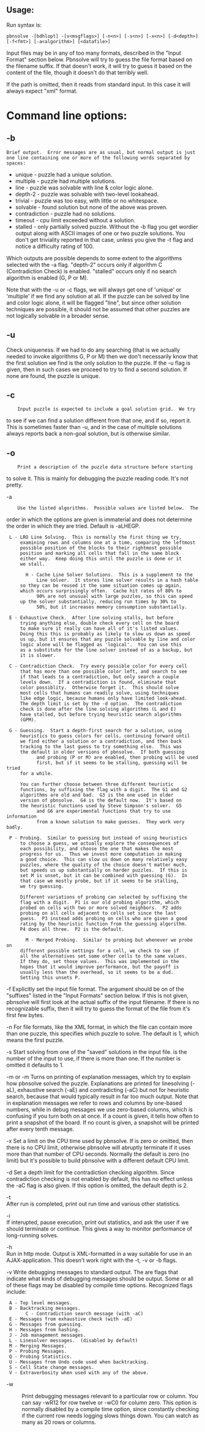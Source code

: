 Usage:
------

Run syntax is:

   `pbnsolve -[bdhlopt] -[v<msgflags>] [-n<n>] [-s<n>] [-x<n>] [-d<depth>]
    [-f<fmt>] [-a<algorithm>] [<datafile>]`

Input files may be in any of too many formats, described in the "Input Format"
section below.  Pbnsolve will try to guess the file format based on the
filename suffix.  If that doesn't work, it will try to guess it based on
the content of the file, though it doesn't do that terribly well.

If the <datafile> path is omitted, then it reads from standard input.  In
this case it will always expect "xml" format.

# Command line options:
##   -b 
    Brief output.  Error messages are as usual, but normal output is just
    one line containing one or more of the following words separated by
    spaces:
   +  unique        - puzzle had a unique solution.
   +  multiple      - puzzle had multiple solutions.
   +  line          - puzzle was solvable with line & color logic alone.
   +  depth-2       - puzzle was solvable with two-level lookahead.
   +  trivial       - puzzle was too easy, with little or no whitespace.
   +  solvable      - found solution but none of the above was proven.
   +  contradiction - puzzle had no solutions.
   +  timeout       - cpu limit exceeded without a solution.
   +  stalled       - only partially solved puzzle.
  Without the -b flag you get wordier output along with ASCII images
  of one or two puzzle solutions.  You don't get triviality reported
  in that case, unless you give the -t flag and notice a difficulty
  rating of 100.
  
  Which outputs are possible depends to some extent to the algorithms
  selected with the -a flag.  "depth-2" occurs only if algorithm C
  (Contradiction Check) is enabled.  "stalled" occurs only if no
  search algorithm is enabled (G, P or M).
  
  Note that with the -u or -c flags, we will always get one of
  'unique' or 'multiple' if we find any solution at all.  If the puzzle
  can be solved by line and color logic alone, it will be flagged
  "line", but since other solution techniques are possible, it should
  not be assumed that other puzzles are not logically solvable in a
  broader sense.
##   -u
  Check uniqueness.  If we had to do any searching (that is we actually
  needed to invoke algorithms G, P or M) then we don't necessarily know
  that the first solution we find is the only solution to the puzzle.
  If the -u flag is given, then in such cases we proceed to try to find
  a second solution.  If none are found, the puzzle is unique.

##   -c
        Input puzzle is expected to include a goal solution grid.  We try
  to see if we can find a solution different from that one, and if
  so, report it.  This is sometimes faster than -u, and in the case
  of multiple solutions always reports back a non-goal solution, but
  is otherwise similar.

##   -o  
        Print a description of the puzzle data structure before starting
  to solve it.  This is mainly for debugging the puzzle reading
  code.  It's not pretty.

   -a<algflags>

        Use the listed algorithms.  Possible values are listed below.  The
  order in which the options are given is immaterial and does not
        determine the order in which they are tried.  Default is -aLHEGP.

     L - LRO Line Solving.  This is normally the first thing we try,
         examining rows and columns one at a time, comparing the leftmost
         possible position of the blocks to their rightmost possible
         position and marking all cells that fall in the same block
         either way.  Keep doing this until the puzzle is done or it
         we stall.

           H - Cache Line Solver Solutions.  This is a supplement to the
               Line solver.  It stores line solver results in a hash table
         so they can be reused it the same situation comes up again,
         which occurs surprisingly often.  Cache hit rates of 80% to
               90% are not unusual with large puzzles, so this can speed
         up the solver substantially, reducing run times by 30% to
               50%, but it increases memory consumption substantially.

     E - Exhaustive Check.  After line solving stalls, but before 
         trying anything else, double check every cell on the board
         to make sure it really can have all of it's listed values.
         Doing this this is probably as likely to slow us down as speed
         us up, but it ensures that any puzzle solvable by line and color
         logic alone will be flagged as 'logical'.  You can use this
         as a substitute for the line solver instead of as a backup, but
         it is slower.

     C - Contradiction Check.  Try every possible color for every cell
         that has more than one possible color left, and search to see
         if that leads to a contradiction, but only search a couple
         levels down.  If a contradiction is found, eliminate that
         color possiblity.  Otherwise forget it.  This should solve
         most cells that humans can readily solve, using techniques
         like edge logic, because humans only have limited look-ahead.
         The depth limit is set by the -d option.  The contradiction
         check is done after the line solving algorithms (L and E)
         have stalled, but before trying heuristic search algorithms
         (GPM).

     G - Guessing.  Start a depth-first search for a solution, using
         heuristics to guess colors for cells, continuing forward until
         we find either a solution or a contradiction, and then back
         tracking to the last guess to try something else.  This was
         the default in older versions of pbnsolve.  If both guessing
               and probing (P or M) are enabled, then probing will be used
               first, but if it seems to be stalling, guessing will be tried
         for a while.

         You can further choose between three different heuristic
         functions, by suffixing the flag with a digit.  The G1 and G2
         algorithms are old and bad.  G3 is the one used in older
         version of pbnsolve.  G4 is the default now.  It's based on
         the heuristic functions used by Steve Simpson's solver.  G5
               and G6 are experimental functions that try to use information
               from a known solution to make guesses.  They work very badly.

     P - Probing.  Similar to guessing but instead of using heuristics
         to choose a guess, we actually explore the consequences of
         each possibility, and choose the one that makes the most
         progress for us.  Thus we invest more computation in making
         a good choice.  This can slow us down on many relatively easy
         puzzles, where the quality of the choice doesn't matter much,
         but speeds us up substantially on harder puzzles.  If this is
         set M is unset, but it can be combined with guessing (G).  In
         that case we mostly probe, but if it seems to be stalling,
         we try guessing.
         
         Different variations of probing can selected by suffixing the
         flag with a digit.  P1 is our old probing algorithm, which
         probed on cells with two or more solved neighbors.  P2 adds
         probing on all cells adjacent to cells set since the last
         guess.  P3 instead adds probing on cells who are given a good
         rating by the heuristic function from the guessing algorithm.
         P4 does all three.  P2 is the default.

           M - Merged Probing.  Similar to probing but whenever we probe on
         different possible settings for a cell, we check to see if
         all the alternatives set some other cells to the same values.
         If they do, set those values.  This was implemented in the
         hopes that it would improve performance, but the payoff is
         usually less than the overhead, so it seems to be a dud.
         Setting this unsets P.

   -f<fmt>
        Explicitly set the input file format.  The argument should be
  on of the "suffixes" listed in the "Input Formats" section below.
  If this is not given, pbnsolve will first look at the actual
  suffix of the input filename.  If there is no recognizable suffix,
  then it will try to guess the format of the file from it's first
  few bytes.

   -n<n>
        For file formats, like the XML format, in which the file can contain
  more than one puzzle, this specifies which puzzle to solve.  The
  default is 1, which means the first puzzle.

   -s<n>
        Start solving from one of the "saved" solutions in the input file.
  <n> is the number of the input to use, if there is more than one.
  If the number is omitted it defaults to 1.

   -m or -m<cnt>
        Turns on printing of explanation messages, which try to explain
        how pbnsolve solved the puzzle.  Explanations are printed for
        linesolving (-aL), exhaustive search (-aE) and contradicting (-aC)
        but not for heuristic search, because that would typically result
        in far too much output.  Note that in explanation messages we
        refer to rows and columns by one-based numbers, while in debug
        messages we use zero-based columns, which is confusing if you turn
        both on at once.  If a count is given, it tells how often to print
        a snapshot of the board.  If no count is given, a snapshot will
        be printed after every tenth message.

   -x<secs>
        Set a limit on the CPU time used by pbnsolve.  If <secs> is zero
  or omitted, then there is no CPU limit, otherwise pbnsolve will
  abruptly terminate if it uses more than that number of CPU seconds.
  Normally the default is zero (no limit) but it's possible to build
  pbnsolve with a different default CPU limit.

   -d<n>
        Set a depth limit for the contradiction checking algorithm.  Since
        contradiction checking is not enabled by default, this has no effect
        unless the -aC flag is also given.  If this option is omitted, the
        default depth is 2.

   -t  
        After run is completed, print out run time and various other
  statistics.

   -i  
    If interupted, pause execution, print out statistics, and ask
  the user if we should terminate or continue.  This gives a way
  to monitor performance of long-running solves.

   -h  
        Run in http mode.  Output is XML-formatted in a way suitable for
  use in an AJAX-application.  This doesn't work right with the
  -t, -v or -b flags.


   -v<msgflags>
        Write debugging messages to standard output.  The <msgflags> are
  flags that indicate what kinds of debugging messages should be output.
  Some or all of these flags may be disabled by compile time options.
  Recognized flags include:
  
     A - Top level messages.
     B - Backtracking messages.
           C - Contradiction search message (with -aC)
     E - Messages from exhaustive check (with -aE)
     G - Messages from guessing.
     H - Messages from hashing.
     J - Job management messages.
     L - Linesolver messages.  (disabled by default)
     M - Merging Messages.
     P - Probing Messages.
     Q - Probing Statistics.
     U - Messages from Undo code used when backtracking.
     S - Cell State change messages.
     V - Extraverbosity when used with any of the above.

   -w<dir><number>
    Print debugging messages relevant to a particular row or column.
  You can say -wR12 for row twelve or -wC0 for column zero.  This option
  is normally disabled by a compile time option, since constantly
  checking if the current row needs logging slows things down.  You
  can watch as many as 20 rows or columns.

